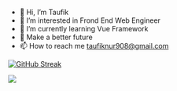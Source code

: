 - 👋 Hi, I’m Taufik
- 👀 I’m interested in Frond End Web Engineer
- 🌱 I’m currently learning Vue Framework
- 💞️ Make a better future
- 📫 How to reach me taufiknur908@gmail.com

[![GitHub Streak](https://github-readme-streak-stats.herokuapp.com/?user=taufiknur&theme=nightowl)](https://git.io/streak-stats)

![](https://readme.app.surmon.me/api/render?template_id=github-top-languages&props.username=taufiknur&props.theme=dark)


<!---
taufiknur/taufiknur is a ✨ special ✨ repository because its `README.md` (this file) appears on your GitHub profile.
You can click the Preview link to take a look at your changes.
--->
